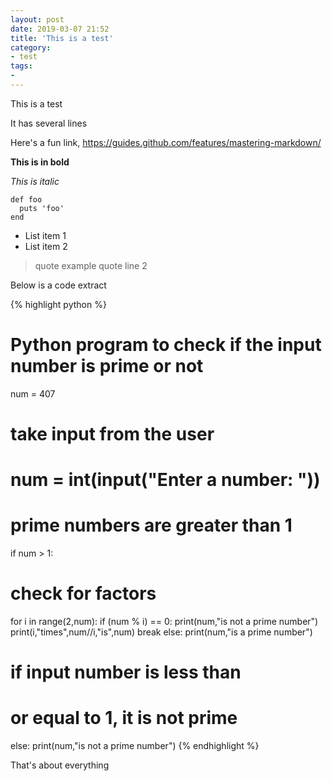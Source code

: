 ```yaml
---
layout: post
date: 2019-03-07 21:52
title: 'This is a test'
category:
- test
tags:
- 
---
```


This is a test

It has several lines

Here's a fun link, https://guides.github.com/features/mastering-markdown/

**This is in bold**

_This is italic_

    def foo
      puts 'foo'
    end

- List item 1
- List item 2

> quote example
> quote line 2

Below is a code extract

{% highlight python %}
# Python program to check if the input number is prime or not

num = 407

# take input from the user
# num = int(input("Enter a number: "))

# prime numbers are greater than 1
if num > 1:
   # check for factors
   for i in range(2,num):
       if (num % i) == 0:
           print(num,"is not a prime number")
           print(i,"times",num//i,"is",num)
           break
   else:
       print(num,"is a prime number")
       
# if input number is less than
# or equal to 1, it is not prime
else:
   print(num,"is not a prime number")
{% endhighlight %}

That's about everything